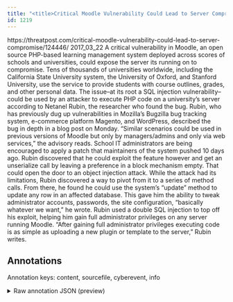```yaml
---
title: "<title>Critical Moodle Vulnerability Could Lead to Server Compromise | Threatpost | The first stop for security news</title>"
id: 1219
---
```


<title>Critical Moodle Vulnerability Could Lead to Server Compromise | Threatpost | The first stop for security news</title>
<source> https://threatpost.com/critical-moodle-vulnerability-could-lead-to-server-compromise/124446/ </source>
<date> 2017_03_22 </date>
<text>
A critical vulnerability in Moodle, an open source PHP-based learning management system deployed across scores of schools and universities, could expose the server its running on to compromise.
Tens of thousands of universities worldwide, including the California State University system, the University of Oxford, and Stanford University, use the service to provide students with course outlines, grades, and other personal data.
The issue–at its root a SQL injection vulnerability–could be used by an attacker to execute PHP code on a university’s server according to Netanel Rubin, the researcher who found the bug.
Rubin, who has previously dug up vulnerabilities in Mozilla’s Bugzilla bug tracking system, e-commerce platform Magento, and WordPress, described the bug in depth in a blog post on Monday.
“Similar scenarios could be used in previous versions of Moodle but only by managers/admins and only via web services,” the advisory reads.
School IT administrators are being encouraged to apply a patch that maintainers of the system pushed 10 days ago.
Rubin discovered that he could exploit the feature however and get an unserialize call by leaving a preference in a block mechanism empty.
That could open the door to an object injection attack.
While the attack had its limitations, Rubin discovered a way to pivot from it to a series of method calls.
From there, he found he could use the system’s “update” method to update any row in an affected database.
This gave him the ability to tweak administrator accounts, passwords, the site configuration, “basically whatever we want,” he wrote.
Rubin used a double SQL injection to top off his exploit, helping him gain full administrator privileges on any server running Moodle.
“After gaining full administrator privileges executing code is as simple as uploading a new plugin or template to the server,” Rubin writes.
</text>



## Annotations

Annotation keys: content, sourcefile, cyberevent, info

<details>
<summary>Raw annotation JSON (preview)</summary>

```json
{
  "content": "A critical vulnerability in Moodle, an open source PHP-based learning management system deployed across scores of schools and universities, could expose\u00a0the server its running on to compromise. Tens of thousands of universities worldwide, including the California State University system, the University of Oxford, and Stanford University, use the service to provide students with course outlines, grades, and other personal data. The issue\u2013at its root a SQL injection vulnerability\u2013could be used by an attacker to execute PHP code on a university\u2019s server according to Netanel Rubin, the researcher who found the bug. Rubin, who has previously dug up vulnerabilities in Mozilla\u2019s Bugzilla bug tracking system, e-commerce platform Magento, and WordPress, described the bug\u00a0in depth in a blog post on Monday. \u201cSimilar scenarios could be used in previous versions of Moodle but only by managers/admins and only via web services,\u201d the advisory reads. School IT administrators are being encouraged to apply a patch that maintainers of the system pushed 10 days ago. Rubin discovered that he could exploit the feature\u00a0however and get an unserialize call by leaving a preference in a block mechanism empty. That could open the door to an object injection attack. While the attack had its limitations, Rubin discovered a way to pivot from it to a series of method calls. From there, he found he could use the system\u2019s \u201cupdate\u201d method to update any row in an affected database. This gave him the ability to tweak administrator accounts, passwords, the site configuration, \u201cbasically whatever we want,\u201d he wrote. Rubin used a double SQL injection to top off his exploit, helping him gain full administrator privileges on any server running Moodle. \u201cAfter gaining full administrator privileges executing code is as simple as uploading a new plugin or template to the server,\u201d Rubin writes.",
  "sourcefile": "1219.txt",
  "cyberevent": {
    "hopper": [
      {
        "index": 0,
        "relation": "Same",
        "events": [
          {
            "index": "E1",
            "type": "Vulnerability-related",
            "realis": "Actual",
            "nugget": {
              "startOffset": 604,
              "index": "T5",
              "endOffset": 609,
              "text": "found"
            },
            "argument": [
              {
                "index": "T6",
                "text": "the bug",
                "endOffset": 617,
                "role": {
                  "type": "Vulnerability"
                },
                "startOffset": 610,
                "type": "Vulnerability"
              },
              {
                "index": "T7",
                "text": "the researcher",
                "endOffset": 599,
                "role": {
                  "type": "Discoverer"
                },
                "startOffset": 585,
                "type": "Person"
              },
              {
                "index": "T4",
                "text": "Netanel Rubin",
                "endOffset": 583,
                "role": {
                  "type": "Discoverer"
                },
                "startOffset": 570,
                "type": "Person"
              },
              {
                "index": "T2",
                "text": "SQL injection vulnerability",
                "endOffset": 482,
                "role": {
                  "type": "Vulnerability"
                },
                "startOffset": 455,
                "type": "Vulnerability"
              },
              {
                "index": "T3",
                "text": "execute PHP code",
                "endOffset": 531,
                "role": {
                  "CAPEC-Meta": "Code Inclusion",
                  "type": "Capabilities",
                  "confidence": 0.942440003156662
                },
                "startOffset": 515,
                "type": "Capabili
```
</details>
